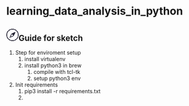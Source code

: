 # learning_data_analysis_in_python
## ![compass](/images/compass32x32.png)Guide for sketch
1. Step for enviroment setup
   1. install virtualenv
   2. install python3 in brew
      1. compile with tcl-tk
      2. setup python3 env
2. Init requirements
   1. pip3 install -r requirements.txt
   2.
